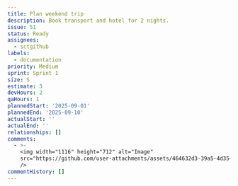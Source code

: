 ```yaml
---
title: Plan weekend trip
description: Book transport and hotel for 2 nights.
issue: 51
status: Ready
assignees:
  - sctgithub
labels:
  - documentation
priority: Medium
sprint: Sprint 1
size: S
estimate: 3
devHours: 2
qaHours: 1
plannedStart: '2025-09-01'
plannedEnd: '2025-09-10'
actualStart: ''
actualEnd: ''
relationships: []
comments:
  - >-
    <img width="1116" height="712" alt="Image"
    src="https://github.com/user-attachments/assets/464632d3-39a5-4d35-ad11-4755e8fa0dee"
    />
commentHistory: []
---
```


